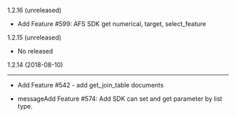 1.2.16 (unreleased)- Add Feature #599: AFS SDK get numerical, target, select_feature1.2.15 (unreleased)- No released1.2.14 (2018-08-10)-------------------- Add Feature #542 - add get_join_table documents
- messageAdd Feature #574: Add SDK can set and get parameter by list type.
